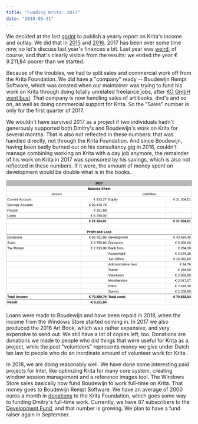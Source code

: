 ```yaml
---
title: "Funding Krita: 2017"
date: "2018-05-31"
---
```


We decided at the last [sprint](https://krita.org/en/item/krita-2018-sprint-report/) to publish a yearly report on Krita's income and outlay. We did that in [2015](https://krita.org/en/item/funding-krita/) and [2016](https://krita.org/en/item/funding-kritas-development/). 2017 has been over some time now, so let's discuss last year's finances a bit. Last year was [weird](https://krita.org/en/item/krita-foundation-in-trouble/), of course, and that's clearly visible from the results: we ended the year € 9.211,84 poorer than we started.

Because of the troubles, we had to split sales and commercial work off from the Krita Foundation. We did have a "company" ready -- Boudewijn Rempt Software, which was created when our maintainer was trying to fund his work on Krita through doing totally unrelated freelance jobs, after [KO GmbH went bust](https://krita.org/en/item/krita-and-ko-gmbh/). That company is now handling sales of art books, dvd's and so on, as well as doing commercial support for Krita. So the "Sales" number is only for the first quarter of 2017.

We wouldn't have survived 2017 as a project if two individuals hadn't generously supported both Dmitry's and Boudewijn's work on Krita for several months. That is also not reflected in these numbers: that was handled directly, not through the Krita Foundation. And since Boudewijn, having been badly burned out on his consultancy gig in 2016, couldn't manage combining working on Krita with a day job anymore, the remainder of his work on Krita in 2017 was sponsored by his savings, which is also not reflected in these numbers. If it were, the amount of money spent on development would be double what is in the books.

[![](images/2017_krita_foundation_statement.png)](https://krita.org/wp-content/uploads/2018/05/2017_krita_foundation_statement.png)

Loans were made to Boudewijn and have been repaid in 2018, when the income from the Windows Store started coming in. In 2017 we also produced the 2016 Art Book, which was rather expensive, and very expensive to send out. We still have a lot of copies left, too. Donations are donations we made to people who did things that were useful for Krita as a project, while the post "volunteers" represents money we give under Dutch tax law to people who do an inordinate amount of volunteer work for Krita .

In 2018, we are doing reasonably well. We have done some interesting paid projects for Intel, like optimzing Krita for many core system, creating window session management and a reference images tool. The Windows Store sales basically now fund Boudewijn to work full-time on Krita. That money goes to Boudewijn Rempt Software. We have an average of 2000 euros a month in [donations](https://krita.org/en/support-us/donations/) to the Krita Foundation, which goes some way to funding Dmitry's full-time work. Currently, we have 87 subscribers to the [Development Fund](https://krita.org/en/support-us/monthly-subscription/), and that number is growing. We plan to have a fund raiser again in September.
